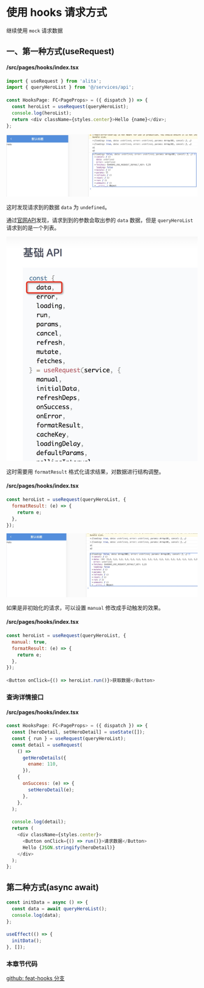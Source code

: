 # 使用 hooks 请求方式

继续使用 `mock` 请求数据

## 一、第一种方式(useRequest)

#### /src/pages/hooks/index.tsx

```js
import { useRequest } from 'alita';
import { queryHeroList } from '@/services/api';

const HooksPage: FC<PageProps> = ({ dispatch }) => {
  const heroList = useRequest(queryHeroList);
  console.log(heroList);
  return <div className={styles.center}>Hello {name}</div>;
};
```

![img](./hook1.jpg)

这时发现请求到的数据 `data` 为 `undefined`。

通过[官网API](https://ahooks.js.org/zh-CN/hooks/async/#%E9%BB%98%E8%AE%A4%E8%AF%B7%E6%B1%82)发现，请求到到的参数会取出参的 `data` 数据，但是 `queryHeroList` 请求到的是一个列表。

![img](./hook2.jpg)

这时需要用 `formatResult` 格式化请求结果，对数据进行结构调整。

#### /src/pages/hooks/index.tsx

```js
const heroList = useRequest(queryHeroList, {
  formatResult: (e) => {
    return e;
  },
});
```

![img](./hook3.jpg)

如果是非初始化的请求，可以设置 `manual` 修改成手动触发的效果。

#### /src/pages/hooks/index.tsx

```js
const heroList = useRequest(queryHeroList, {
  manual: true,
  formatResult: (e) => {
    return e;
  },
});

<Button onClick={() => heroList.run()}>获取数据</Button>
```

### 查询详情接口

#### /src/pages/hooks/index.tsx

```js
const HooksPage: FC<PageProps> = ({ dispatch }) => {
  const [heroDetail, setHeroDetail] = useState([]);
  const { run } = useRequest(queryHeroList);
  const detail = useRequest(
    () =>
      getHeroDetails({
        ename: 110,
      }),
    {
      onSuccess: (e) => {
        setHeroDetail(e);
      },
    },
  );

  console.log(detail);
  return (
    <div className={styles.center}>
      <Button onClick={() => run()}>请求数据</Button>
      Hello {JSON.stringify(heroDetail)}
    </div>
  );
};
```

## 第二种方式(async await)

```js
const initData = async () => {
  const data = await queryHeroList();
  console.log(data);
};

useEffect(() => {
  initData();
}, []);
```

### 本章节代码

[github: feat-hooks 分支](https://github.com/hang1017/alitaRequest/tree/feat-hooks)














